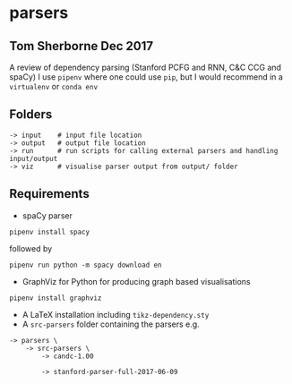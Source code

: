 # parsers
## Tom Sherborne Dec 2017
A review of dependency parsing (Stanford PCFG and RNN, C&amp;C CCG and spaCy)
I use `pipenv` where one could use `pip`, but I would recommend in a `virtualenv` or `conda env`

## Folders
```
-> input 	# input file location
-> output 	# output file location
-> run		# run scripts for calling external parsers and handling input/output
-> viz 		# visualise parser output from output/ folder

```

## Requirements
* spaCy parser
```
pipenv install spacy
```
followed by
```
pipenv run python -m spacy download en
```
* GraphViz for Python for producing graph based visualisations
```
pipenv install graphviz
```
* A LaTeX installation including `tikz-dependency.sty` 
* A `src-parsers` folder containing the parsers e.g.
```
-> parsers \
	-> src-parsers \
		-> candc-1.00
		
		-> stanford-parser-full-2017-06-09
```
